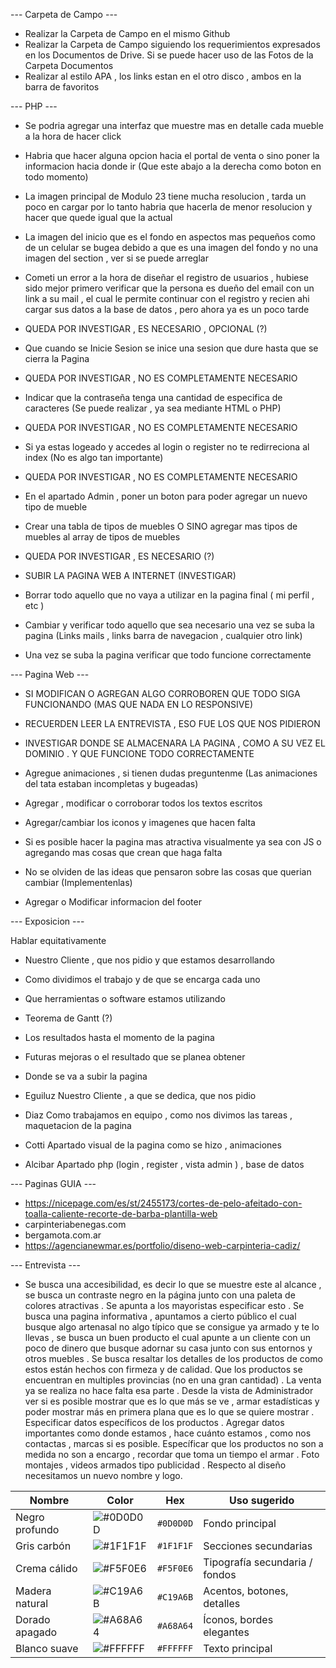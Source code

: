 --- Carpeta de Campo ---
- Realizar la Carpeta de Campo en el mismo Github 
- Realizar la Carpeta de Campo siguiendo los requerimientos expresados en los Documentos de Drive. Si se puede hacer uso de las Fotos de la Carpeta Documentos
- Realizar al estilo APA , los links estan en el otro disco , ambos en la barra de favoritos

--- PHP ---

- Se podria agregar una interfaz que muestre mas en detalle cada mueble a la hora de hacer click
- Habria que hacer alguna opcion hacia el portal de venta o sino poner la informacion hacia donde ir (Que este abajo a la derecha como boton en todo momento)
- La imagen principal de Modulo 23 tiene mucha resolucion , tarda un poco en cargar por lo tanto habria que hacerla de menor resolucion y hacer que quede igual que la actual
- La imagen del inicio que es el fondo en aspectos mas pequeños como de un celular se bugea debido a que es una imagen del fondo y no una imagen del section , ver si se puede arreglar

- Cometi un error a la hora de diseñar el registro de usuarios , hubiese sido mejor primero verificar que la persona es dueño del email 
con un link a su mail , el cual le permite continuar con el registro y recien ahi cargar sus datos a la base de datos , pero ahora ya es un poco tarde
- QUEDA POR INVESTIGAR , ES NECESARIO , OPCIONAL (?)

- Que cuando se Inicie Sesion se inice una sesion que dure hasta que se cierra la Pagina
- QUEDA POR INVESTIGAR , NO ES COMPLETAMENTE NECESARIO

- Indicar que la contraseña tenga una cantidad de especifica de caracteres (Se puede realizar ,  ya sea mediante HTML o PHP)
- QUEDA POR INVESTIGAR , NO ES COMPLETAMENTE NECESARIO

- Si ya estas logeado y accedes al login o register no te redirreciona al index (No es algo tan importante)
- QUEDA POR INVESTIGAR , NO ES COMPLETAMENTE NECESARIO

- En el apartado Admin , poner un boton para poder agregar un nuevo tipo de mueble
- Crear una tabla de tipos de muebles O SINO agregar mas tipos de muebles al array de tipos de muebles
- QUEDA POR INVESTIGAR , ES NECESARIO (?)

- SUBIR LA PAGINA WEB A INTERNET (INVESTIGAR)
- Borrar todo aquello que no vaya a utilizar en la pagina final ( mi perfil , etc )
- Cambiar y verificar todo aquello que sea necesario una vez se suba la pagina (Links mails , links barra de navegacion , cualquier otro link)
- Una vez se suba la pagina verificar que todo funcione correctamente

--- Pagina Web ---

- SI MODIFICAN O AGREGAN ALGO CORROBOREN QUE TODO SIGA FUNCIONANDO (MAS QUE NADA EN LO RESPONSIVE)
- RECUERDEN LEER LA ENTREVISTA , ESO FUE LOS QUE NOS PIDIERON

- INVESTIGAR DONDE SE ALMACENARA LA PAGINA , COMO A SU VEZ EL DOMINIO . Y QUE FUNCIONE TODO CORRECTAMENTE

- Agregue animaciones , si tienen dudas preguntenme (Las animaciones del tata estaban incompletas y bugeadas)
- Agregar , modificar o corroborar todos los textos escritos
- Agregar/cambiar los iconos y imagenes que hacen falta
- Si es posible hacer la pagina mas atractiva visualmente ya sea con JS o agregando mas cosas que crean que haga falta
- No se olviden de las ideas que pensaron sobre las cosas que querian cambiar (Implementenlas)
- Agregar o Modificar informacion del footer

--- Exposicion ---

Hablar equitativamente
- Nuestro Cliente , que nos pidio y que estamos desarrollando
- Como dividimos el trabajo y de que se encarga cada uno
- Que herramientas o software estamos utilizando
- Teorema de Gantt (?) 
- Los resultados hasta el momento de la pagina
- Futuras mejoras o el resultado que se planea obtener
- Donde se va a subir la pagina 

- Eguiluz
Nuestro Cliente , a que se dedica, que nos pidio 

- Diaz
Como trabajamos en equipo , como nos divimos las tareas , maquetacion de la pagina

- Cotti
Apartado visual de la pagina como se hizo , animaciones

- Alcibar
Apartado php (login , register , vista admin ) , base de datos


--- Paginas GUIA ---
- https://nicepage.com/es/st/2455173/cortes-de-pelo-afeitado-con-toalla-caliente-recorte-de-barba-plantilla-web
- carpinteriabenegas.com
- bergamota.com.ar
- https://agencianewmar.es/portfolio/diseno-web-carpinteria-cadiz/

--- Entrevista ---
- Se busca una accesibilidad, es decir lo que se muestre este al alcance , se busca un contraste negro en la página junto con una paleta de colores atractivas . Se apunta a los mayoristas especificar esto . Se busca una pagina informativa , apuntamos a cierto público el cual busque algo artenasal no algo típico que se consigue ya armado y te lo llevas , se busca un buen producto el cual apunte a un cliente con un poco de dinero que busque adornar su casa junto con sus entornos y otros muebles . Se busca resaltar los detalles de los productos de como estos están hechos con firmeza y de calidad. Que los productos se encuentran en multiples provincias (no en una gran cantidad) . La venta ya se realiza no hace falta esa parte . Desde la vista de Administrador ver si es posible mostrar que es lo que más se ve , armar estadísticas y poder mostrar más en primera plana que es lo que se quiere mostrar . Especificar datos específicos de los productos . Agregar datos importantes como donde estamos , hace cuánto estamos , como nos contactas , marcas si es posible. Específicar que los productos no son a medida no son a encargo , recordar que toma un tiempo el armar . Foto montajes , videos armados tipo publicidad . Respecto al diseño necesitamos un nuevo nombre y logo.


| Nombre         | Color                                            | Hex       | Uso sugerido                   |
| -------------- | ------------------------------------------------ | --------- | ------------------------------ |
| Negro profundo | ![#0D0D0D](https://www.colorhexa.com/0d0d0d.png) | `#0D0D0D` | Fondo principal                |
| Gris carbón    | ![#1F1F1F](https://www.colorhexa.com/1f1f1f.png) | `#1F1F1F` | Secciones secundarias          |
| Crema cálido   | ![#F5F0E6](https://www.colorhexa.com/f5f0e6.png) | `#F5F0E6` | Tipografía secundaria / fondos |
| Madera natural | ![#C19A6B](https://www.colorhexa.com/c19a6b.png) | `#C19A6B` | Acentos, botones, detalles     |
| Dorado apagado | ![#A68A64](https://www.colorhexa.com/a68a64.png) | `#A68A64` | Íconos, bordes elegantes       |
| Blanco suave   | ![#FFFFFF](https://www.colorhexa.com/ffffff.png) | `#FFFFFF` | Texto principal                |
